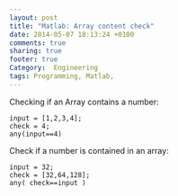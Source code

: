 ```yaml
---
layout: post
title: "Matlab: Array content check"
date: 2014-05-07 18:13:24 +0100
comments: true
sharing: true
footer: true
Category:  Engineering
tags: Programming, Matlab,
---
```


Checking if an Array contains a number:

    input = [1,2,3,4];
    check = 4;
    any(input==4)

Check if a number is contained in an array:

    input = 32;
    check = [32,64,128];
    any( check==input )
